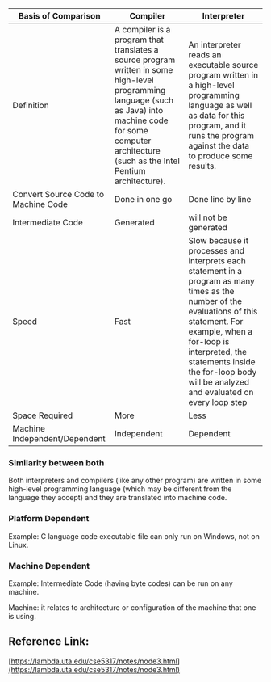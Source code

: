 | Basis of Comparison | Compiler | Interpreter |
|---------------------|-----------|--------------|
| Definition | A compiler is a program that translates a source program written in some high-level programming language (such as Java) into machine code for some computer architecture (such as the Intel Pentium architecture). | An interpreter reads an executable source program written in a high-level programming language as well as data for this program, and it runs the program against the data to produce some results. |
| Convert Source Code to Machine Code | Done in one go | Done line by line |
| Intermediate Code | Generated | will not be generated |
| Speed | Fast | Slow because it processes and interprets each statement in a program as many times as the number of the evaluations of this statement. For example, when a for-loop is interpreted, the statements inside the for-loop body will be analyzed and evaluated on every loop step  |
| Space Required | More | Less |
| Machine Independent/Dependent | Independent | Dependent |

### Similarity between both
Both interpreters and compilers (like any other program) are written in some high-level programming language (which may be different from the language they accept) and they are translated into machine code.

### Platform Dependent
Example: C language code executable file can only run on Windows, not on Linux.

### Machine Dependent
Example: Intermediate Code (having byte codes) can be run on any machine.  

Machine: it relates to architecture or configuration of the machine that one is using.


## Reference Link: 
[https://lambda.uta.edu/cse5317/notes/node3.html](https://lambda.uta.edu/cse5317/notes/node3.html)
